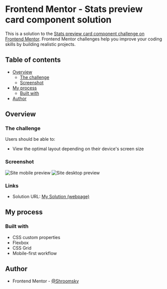 # Frontend Mentor - Stats preview card component solution

This is a solution to the [Stats preview card component challenge on Frontend Mentor](https://www.frontendmentor.io/challenges/stats-preview-card-component-8JqbgoU62). Frontend Mentor challenges help you improve your coding skills by building realistic projects. 

## Table of contents

- [Overview](#overview)
  - [The challenge](#the-challenge)
  - [Screenshot](#screenshot)
- [My process](#my-process)
  - [Built with](#built-with)  
- [Author](#author)


## Overview

### The challenge

Users should be able to:

- View the optimal layout depending on their device's screen size

### Screenshot

![Site mobile preview](./screenshot_1.jpg)
![Site desktop preview](./screenshot_2.jpg)



### Links

- Solution URL: [My Solution (webpage)](https://your-solution-url.com)


## My process

### Built with


- CSS custom properties
- Flexbox
- CSS Grid
- Mobile-first workflow


## Author

- Frontend Mentor - [@Shroomsky](https://www.frontendmentor.io/profile/Shroomsky)